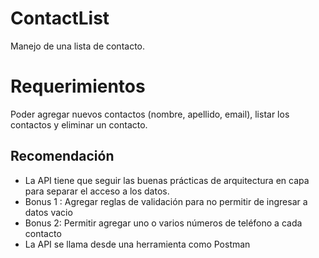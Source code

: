 # ContactList
Manejo de una lista de contacto. 
# Requerimientos 
 Poder agregar nuevos contactos (nombre, apellido, email), listar los contactos y eliminar un contacto.
## Recomendación
* La API tiene que seguir las buenas prácticas de arquitectura en capa para separar el acceso a los datos.
* Bonus 1 : Agregar reglas de validación para no permitir de ingresar a datos vacio
* Bonus 2: Permitir agregar uno o varios números de teléfono a cada contacto
* La API se llama desde una herramienta como Postman
